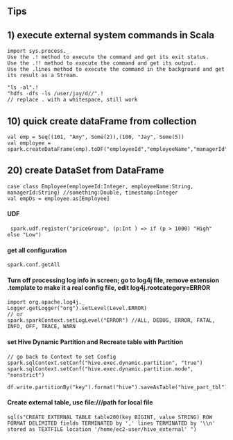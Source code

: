 ## Tips

## 1) execute external system commands in Scala
```
import sys.process._
Use the .! method to execute the command and get its exit status.
Use the .!! method to execute the command and get its output.
Use the .lines method to execute the command in the background and get its result as a Stream.

"ls -al".!
"hdfs -dfs -ls /user/jay/d//".!
// replace . with a whitespace, still work
```

## 10) quick create dataFrame from collection
```
val emp = Seq((101, "Amy", Some(2)),(100, "Jay", Some(5))
val employee = spark.createDataFrame(emp).toDF("employeeId","employeeName","managerId")
```
## 20) create DataSet from DataFrame
```
case class Employee(employeeId:Integer, employeeName:String, managerId:String) //something:Double, timestamp:Integer
val empDs = employee.as[Employee]
```
#### UDF
```
 spark.udf.register("priceGroup", (p:Int ) => if (p > 1000) "High" else "Low")
```

#### get all configuration 
```
spark.conf.getAll
```

#### Turn off processing log info in screen; go to log4j file, remove extension .template to make it a real config file, edit log4j.rootcategory=ERROR
```
import org.apache.log4j._
Logger.getLogger("org").setLevel(Level.ERROR)
// or
spark.sparkContext.setLogLevel("ERROR") //ALL, DEBUG, ERROR, FATAL, INFO, OFF, TRACE, WARN
```

#### set Hive Dynamic Partition and Recreate table with Partition
```
// go back to Context to set Config
spark.sqlContext.setConf("hive.exec.dynamic.partition", "true")
spark.sqlContext.setConf("hive.exec.dynamic.partition.mode", "nonstrict")

df.write.partitionBy("key").format("hive").saveAsTable("hive_part_tbl")
```
#### Create external table, use file:///path for local file
```
sql(s"CREATE EXTERNAL TABLE table200(key BIGINT, value STRING) ROW FORMAT DELIMITED fields TERMINATED by ',' lines TERMINATED by '\\n' stored as TEXTFILE location '/home/ec2-user/hive_external' ")
```
